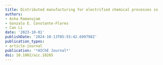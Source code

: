 ```yaml
---
title: Distributed manufacturing for electrified chemical processes in a microgrid
authors:
- Asha Ramanujam
- Gonzalo E. Constante‐Flores
- Can Li
date: '2023-10-01'
publishDate: '2024-10-13T05:55:42.699798Z'
publication_types:
- article-journal
publication: '*AIChE Journal*'
doi: 10.1002/aic.18265
---
```


